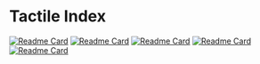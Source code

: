# Tactile Index

[![Readme Card](https://github-readme-stats.vercel.app/api/pin/?username=zhangzrjerry&repo=midaspatch)](https://github.com/zhangzrjerry/midaspatch)
[![Readme Card](https://github-readme-stats.vercel.app/api/pin/?username=zhangzrjerry&repo=tactopatch)](https://github.com/zhangzrjerry/tactopatch)
[![Readme Card](https://github-readme-stats.vercel.app/api/pin/?username=zhangzrjerry&repo=pyrenderpatch)](https://github.com/zhangzrjerry/pyrenderpatch)
[![Readme Card](https://github-readme-stats.vercel.app/api/pin/?username=zhangzrjerry&repo=urdfpypatch)](https://github.com/zhangzrjerry/urdfpypatch)
[![Readme Card](https://github-readme-stats.vercel.app/api/pin/?username=zhangzrjerry&repo=pybulletxpatch)](https://github.com/zhangzrjerry/pybulletxpatch)
